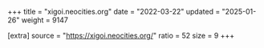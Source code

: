 +++
title = "xigoi.neocities.org"
date = "2022-03-22"
updated = "2025-01-26"
weight = 9147

[extra]
source = "https://xigoi.neocities.org/"
ratio = 52
size = 9
+++
